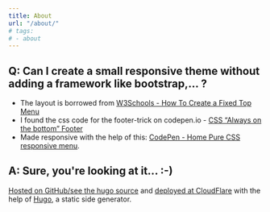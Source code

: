 ```yaml
---
title: About
url: "/about/"
# tags:
# - about
---
```


## Q: Can I create a small responsive theme without adding a framework like bootstrap,... ?
 * The layout is borrowed from [W3Schools - How To Create a Fixed Top Menu](https://www.w3schools.com/howto/howto_css_fixed_menu.asp)
 * I found the css code for the footer-trick on codepen.io - [CSS “Always on the bottom” Footer](https://codepen.io/cbracco/pen/kQmVGM)
 * Made responsive with the help of this: [CodePen - Home Pure CSS responsive menu](https://codepen.io/alvarotrigo/pen/MWEJEWG).

## A: Sure, you're looking at it... :-)

[Hosted on GitHub/see the hugo source](https://github.com/BartVanEynde/b-mini) and [deployed at CloudFlare](https://developers.cloudflare.com/pages/framework-guides/deploy-a-hugo-site/) with the help of [Hugo](https://gohugo.com/), a static side generator. 


